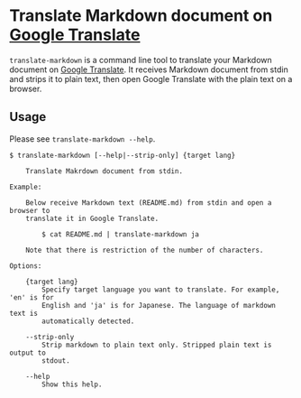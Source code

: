 Translate Markdown document on [Google Translate](https://translate.google.com/)
================================================================================

`translate-markdown` is a command line tool to translate your Markdown document on [Google Translate](https://translate.google.com/). It receives Markdown document from stdin and strips it to plain text, then open Google Translate with the plain text on a browser.

## Usage

Please see `translate-markdown --help`.

```
$ translate-markdown [--help|--strip-only] {target lang}

    Translate Makrdown document from stdin.

Example:

    Below receive Markdown text (README.md) from stdin and open a browser to
    translate it in Google Translate.

        $ cat README.md | translate-markdown ja

    Note that there is restriction of the number of characters.

Options:

    {target lang}
        Specify target language you want to translate. For example, 'en' is for
        English and 'ja' is for Japanese. The language of markdown text is
        automatically detected.

    --strip-only
        Strip markdown to plain text only. Stripped plain text is output to
        stdout.

    --help
        Show this help.
```

